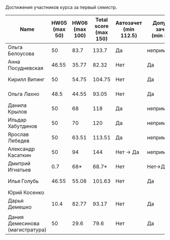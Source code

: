 Достижения участников курса за первый семестр.

| Name | HW05<br />(max 50) | HW06<br />(max 100) | Total score<br />(max 150) | Автозачет<br />(min 112.5) | Допуск к зачету<br />(min 37.5) | зачет |
|--------------------|------|------|--------------------------|--------------------------|-----------------------------|--------------|
| Ольга Белоусова     | 50 | 83.7 | 133.7 | Да | неприменимо | Да (10) |
| Анна Посудневская   | 46.55 | 35.77 | 82.32 | Нет | Да | Да (8) |
| Кирилл Витинг       | 50 | 54.75 | 104.75 | Нет | Да | Да (9) |
| Ольга Лахно         | 48.5 | 44.55 | 93.05 | Нет | Да | Да (9) |
| Данила Крылов       | 50 | 68 | 118 | Да | неприменимо | Да (10) |
| Ильдар Хабутдинов   | 50 | 70 | 120 | Да | неприменимо | Да (10) |
| Ярослав Лебедев     | 50 | 63.51 | 113.51 | Да | неприменимо | Да (10) |
| Александр Касаткин  | 50 | 94 | 144 | Нет -> Да | неприменимо | Да (8) |
| Дмитрий Игнатьев    | 0.7 | 68* | 68.7* | Нет | Нет->Да |  |
| Илья Голубь         | 46.55 | 55.08 | 101.63 | Нет | Да | Да (9) |
| Юрий Косенко        |  |  |  |  |  |  |
| Дарья Демешко       | 10.4 | 82.77 | 93.17 | Нет | Да | Да (9) |
|  |  |  |  |  |  |  |
| Дания Демесинова (магистратура) | 50 | 29.6 | 79.6 | Нет | Да | Да (8) |
